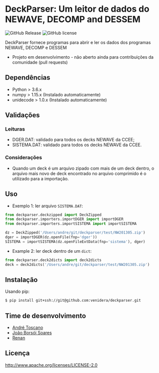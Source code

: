 DeckParser: Um leitor de dados do NEWAVE, DECOMP and DESSEM
=============================================

![GitHub Release](https://img.shields.io/badge/release-v0.0.1-blue.svg)
![GitHub license](https://img.shields.io/badge/license-Apachev2-yellow.svg)

DeckParser fornece programas para abrir e ler os dados dos programas NEWAVE, DECOMP e DESSEM

* Projeto em desenvolvimento - não aberto ainda para contribuições da comunidade (pull requests)

## Dependências

* Python > 3.6.x
* numpy > 1.15.x (Instalado automaticamente)
* unidecode > 1.0.x (Instalado automaticamente)

## Validações

### Leituras

* DGER.DAT: validado para todos os decks NEWAVE da CCEE;
* SISTEMA.DAT: validado para todos os decks NEWAVE da CCEE.

### Considerações

* Quando um deck é um arquivo zipado com mais de um deck dentro, o arquivo mais novo de deck encontrado no arquivo comprimido é o utilizado para a importação.

## Uso

* Exemplo 1: ler arquivo `SISTEMA.DAT`:

```python
from deckparser.deckzipped import DeckZipped
from deckparser.importers.importDGER import importDGER
from deckparser.importers.importSISTEMA import importSISTEMA

dz = DeckZipped('/Users/andre/git/deckparser/test/NW201305.zip')
dger = importDGER(dz.openFile(fnp='dger'))
SISTEMA = importSISTEMA(dz.openFileExtData(fnp='sistema'), dger)
```

* Example 2: ler deck dentro de um `dict`:

```python
from deckparser.deck2dicts import deck2dicts
deck = deck2dicts('/Users/andre/git/deckparser/test/NW201305.zip')
```

## Instalação

Usando pip:

```bash
$ pip install git+ssh://git@github.com:venidera/deckparser.git
```

## Time de desenvolvimento

* [André Toscano](https://github.com/aemitos)
* [João Borsói Soares](https://github.com/joaoborsoi)
* [Renan]()

## Licença

http://www.apache.org/licenses/LICENSE-2.0
